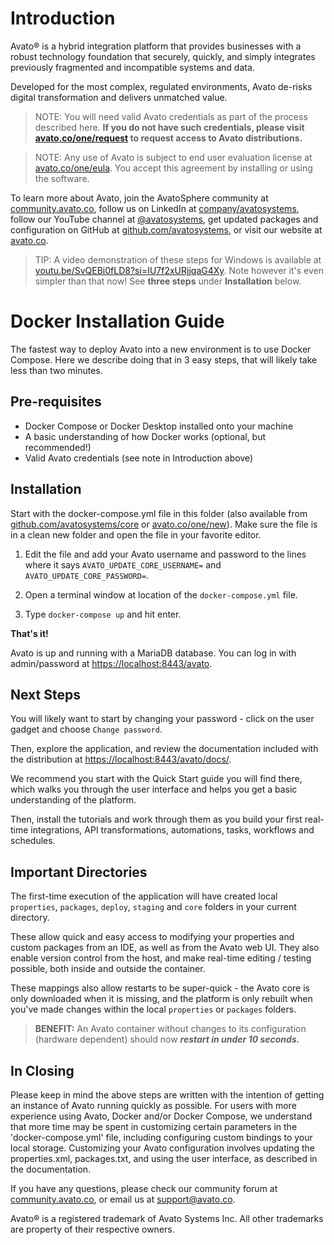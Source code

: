 # Introduction

Avato® is a hybrid integration platform that provides businesses with a robust technology foundation that securely, quickly, and simply integrates previously fragmented and incompatible systems and data.

Developed for the most complex, regulated environments, Avato de-risks digital transformation and delivers unmatched value.

> NOTE: You will need valid Avato credentials as part of the process described here. **If you do not have such credentials,
please visit <a href="https://avato.co/one/request" target="_TOP">avato.co/one/request</a> to request access to Avato distributions.**

> NOTE: Any use of Avato is subject to end user evaluation license at <a href="https://avato.co/one/eula" target="_TOP">avato.co/one/eula</a>.
You accept this agreement by installing or using the software.

To learn more about Avato, join the AvatoSphere community at <a href="https://community.avato.co" target="_TOP">community.avato.co</a>, follow us on LinkedIn at <a href="https://www.linkedin.com/company/avatosystems/" target="_TOP">company/avatosystems</a>, follow our YouTube channel at <a href="https://www.youtube.com/@avatosystems" target="_TOP">@avatosystems</a>, get updated packages and configuration on GitHub at <a href="https://github.com/avatosystems" target="_TOP">github.com/avatosystems</a>, or visit our website at <a href="https://avato.co" target="_TOP">avato.co</a>.

> TIP: A video demonstration of these steps for Windows is available at <a href="https://youtu.be/SvQEBi0fLD8?si=IU7f2xURjjqaG4Xy" target="_TOP">youtu.be/SvQEBi0fLD8?si=IU7f2xURjjqaG4Xy</a>. Note however it's even simpler than that now! See **three steps** under **Installation** below.

# Docker Installation Guide

The fastest way to deploy Avato into a new environment is to use Docker Compose.
Here we describe doing that in 3 easy steps, that will likely take less than two minutes.

##  Pre-requisites

- Docker Compose or Docker Desktop installed onto your machine
- A basic understanding of how Docker works (optional, but recommended!)
- Valid Avato credentials (see note in Introduction above)

## Installation

Start with the docker-compose.yml file in this folder (also available from 
<a href="https://github.com/avatosystems/core" target="_TOP">github.com/avatosystems/core</a> or 
<a href="https://avato.co/one/new" target="_TOP">avato.co/one/new</a>). 
Make sure the file is in a clean new folder and open the file in your favorite editor. 

1. Edit the file and add your Avato username and password to the lines where it says `AVATO_UPDATE_CORE_USERNAME=` and `AVATO_UPDATE_CORE_PASSWORD=`.

2. Open a terminal window at location of the `docker-compose.yml` file.

3. Type `docker-compose up` and hit enter.

**That's it!** 

Avato is up and running with a MariaDB database. You can log in with admin/password at 
<a href="https://localhost:8443/avato" target="_TOP">https://localhost:8443/avato</a>. 
  

## Next Steps

You will likely want to start by changing your password - click on the user gadget and choose `Change password`.

Then, explore the application, and review the documentation included with the distribution at <a href="https://localhost:8443/avato/docs/" target="_TOP">https://localhost:8443/avato/docs/<a/>.

We recommend you start with the Quick Start guide you will find there, which walks you through the user interface and helps you get a basic understanding of the platform. 

Then, install the tutorials and work through them as you build your first real-time integrations, API transformations, automations, tasks, workflows and schedules.

## Important Directories

The first-time execution of the application will have created local `properties`, `packages`, `deploy`, `staging` and `core` folders in your current directory.

These allow quick and easy access to modifying your properties and custom packages from an IDE, as well as from the Avato web UI. They also enable version control from the host, and make real-time editing / testing possible, both inside and outside the container.

These mappings also allow restarts to be super-quick - the Avato core is only downloaded when it is missing, and the platform is only rebuilt when you've made changes within the local `properties` or `packages` folders.

> **BENEFIT:** An Avato container without changes to its configuration (hardware dependent) should now ***restart in under 10 seconds.***

## In Closing

Please keep in mind the above steps are written with the intention of getting an instance of Avato running quickly as
possible. For users with more experience using Avato, Docker and/or Docker Compose, we understand that more time may be spent in
customizing certain parameters in the 'docker-compose.yml' file, including configuring custom bindings to your local storage.
Customizing your Avato configuration involves updating the properties.xml, packages.txt, and using the user interface, as described in the documentation.

If you have any questions, please check our community forum at <a href="https://community.avato.co" target="_TOP">community.avato.co</a>, or email us at <a href="mailto:support@avato.co">support@avato.co</a>.

Avato® is a registered trademark of Avato Systems Inc. All other trademarks are property of their respective owners.
